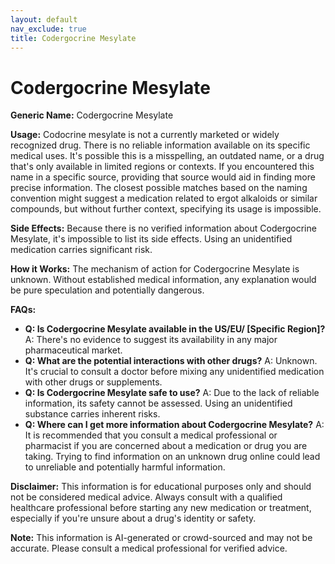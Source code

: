 ```yaml
---
layout: default
nav_exclude: true
title: Codergocrine Mesylate
---
```


# Codergocrine Mesylate

**Generic Name:** Codergocrine Mesylate

**Usage:**  Codocrine mesylate is not a currently marketed or widely recognized drug.  There is no reliable information available on its specific medical uses.  It's possible this is a misspelling, an outdated name, or a drug that's only available in limited regions or contexts.  If you encountered this name in a specific source, providing that source would aid in finding more precise information.  The closest possible matches based on the naming convention might suggest a medication related to ergot alkaloids or similar compounds, but without further context, specifying its usage is impossible.


**Side Effects:**  Because there is no verified information about Codergocrine Mesylate, it's impossible to list its side effects.  Using an unidentified medication carries significant risk.


**How it Works:**  The mechanism of action for Codergocrine Mesylate is unknown.  Without established medical information, any explanation would be pure speculation and potentially dangerous.


**FAQs:**

* **Q: Is Codergocrine Mesylate available in the US/EU/ [Specific Region]?** A:  There's no evidence to suggest its availability in any major pharmaceutical market.
* **Q: What are the potential interactions with other drugs?** A:  Unknown. It's crucial to consult a doctor before mixing any unidentified medication with other drugs or supplements.
* **Q: Is Codergocrine Mesylate safe to use?** A:  Due to the lack of reliable information, its safety cannot be assessed.  Using an unidentified substance carries inherent risks.
* **Q: Where can I get more information about Codergocrine Mesylate?** A:  It is recommended that you consult a medical professional or pharmacist if you are concerned about a medication or drug you are taking.  Trying to find information on an unknown drug online could lead to unreliable and potentially harmful information.

**Disclaimer:** This information is for educational purposes only and should not be considered medical advice.  Always consult with a qualified healthcare professional before starting any new medication or treatment, especially if you're unsure about a drug's identity or safety.


**Note:** This information is AI-generated or crowd-sourced and may not be accurate. Please consult a medical professional for verified advice.